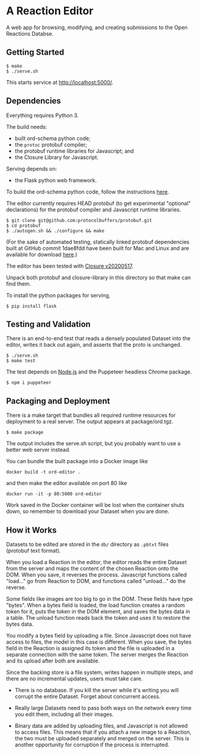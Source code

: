 # A Reaction Editor

A web app for browsing, modifying, and creating submissions to the
Open Reactions Databse.

## Getting Started

```
$ make
$ ./serve.sh
```

This starts service at [http://localhost:5000/](http://localhost:5000/).

## Dependencies

Everything requires Python 3.

The build needs:
* built ord-schema python code;
* the `protoc` protobuf compiler;
* the protobuf runtime libraries for Javascript; and
* the Closure Library for Javascript.

Serving depends on:
* the Flask python web framework.

To build the ord-schema python code, follow the instructions [here](https://github.com/Open-Reaction-Database/ord-schema/blob/main/README.md).

The editor currently requires HEAD protobuf (to get experimental "optional" declarations) for the protobuf compiler and Javascript runtime libraries.

```
$ git clone git@github.com:protocolbuffers/protobuf.git
$ cd protobuf
$ ./autogen.sh && ./configure && make
````

(For the sake of automated testing, statically linked protobuf
dependencies built at GitHub commit 1dae8fdd have been built for Mac and Linux
and are available for download [here](https://storage.googleapis.com/ord-editor-test/editor_test_protobuf_1dae8fdd.tar).)

The editor has been tested with [Closure
v20200517](https://github.com/google/closure-library/releases/).

Unpack both protobuf and closure-library in this directory so that make can
find them.

To install the python packages for serving,

```
$ pip install flask
```

## Testing and Validation

There is an end-to-end test that reads a densely populated Dataset into the
editor, writes it back out again, and asserts that the proto is unchanged.

```
$ ./serve.sh
$ make test
```

The test depends on [Node.js](https://nodejs.org/en/download/) and the
Puppeteer headless Chrome package.

```
$ npm i puppeteer
```

## Packaging and Deployment

There is a make target that bundles all required runtime resources for
deployment to a real server. The output appears at package/ord.tgz.

```
$ make package
```

The output includes the serve.sh script, but you probably want to use a better
web server instead.

You can bundle the built package into a Docker image like

```
docker build -t ord-editor .
```

and then make the editor available on port 80 like

```
docker run -it -p 80:5000 ord-editor
```

Work saved in the Docker container will be lost when the container shuts down,
so remember to download your Dataset when you are done.

## How it Works

Datasets to be edited are stored in the `db/` directory as `.pbtxt` files (protobuf
text format).

When you load a Reaction in the editor, the editor reads the entire Dataset
from the server and maps the content of the chosen Reaction onto the DOM. When
you save, it reverses the process. Javascript functions called "load..." go
from Reaction to DOM, and functions called "unload..." do the reverse.

Some fields like images are too big to go in the DOM. These fields have type
"bytes". When a bytes field is loaded, the load function creates a random token
for it, puts the token in the DOM element, and saves the bytes data in a table.
The unload function reads back the token and uses it to restore the bytes data.

You modify a bytes field by uploading a file. Since Javascript does not have
access to files, the model in this case is different. When you save, the bytes
field in the Reaction is assigned its token and the file is uploaded in a
separate connection with the same token. The server merges the Reaction and its
upload after both are available.

Since the backing store is a file system, writes happen in multiple steps, and
there are no incremental updates, users must take care.

* There is no database. If you kill the server while it's writing you will corrupt the entire Dataset. Forget about concurrent access.

* Really large Datasets need to pass both ways on the network every time you edit them, including all their images.

* Binary data are added by uploading files, and Javascript is not allowed to access files. This means that if you attach a new image to a Reaction, the two must be uploaded separately and merged on the server. This is another opportunity for corruption if the process is interrupted.
